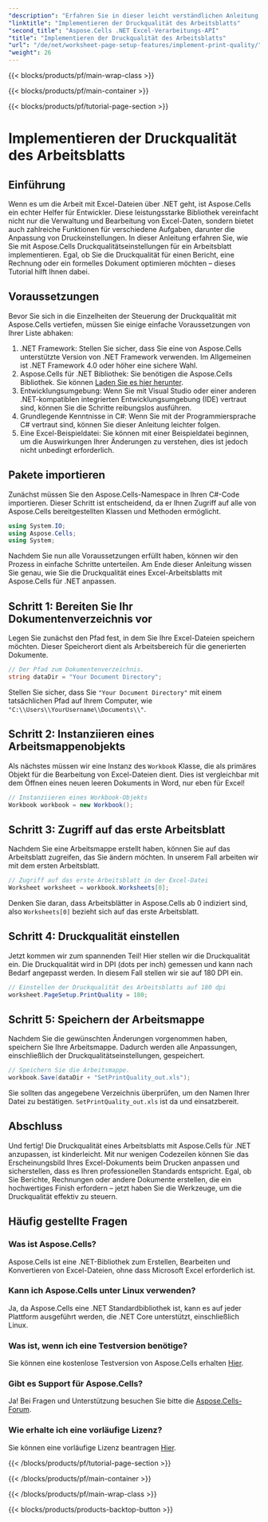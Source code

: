 ```yaml
---
"description": "Erfahren Sie in dieser leicht verständlichen Anleitung, wie Sie die Druckqualität für Arbeitsblätter in Aspose.Cells für .NET implementieren. Perfekt für die effiziente Verwaltung von Excel-Dokumenten."
"linktitle": "Implementieren der Druckqualität des Arbeitsblatts"
"second_title": "Aspose.Cells .NET Excel-Verarbeitungs-API"
"title": "Implementieren der Druckqualität des Arbeitsblatts"
"url": "/de/net/worksheet-page-setup-features/implement-print-quality/"
"weight": 26
---
```


{{< blocks/products/pf/main-wrap-class >}}

{{< blocks/products/pf/main-container >}}

{{< blocks/products/pf/tutorial-page-section >}}

# Implementieren der Druckqualität des Arbeitsblatts

## Einführung
Wenn es um die Arbeit mit Excel-Dateien über .NET geht, ist Aspose.Cells ein echter Helfer für Entwickler. Diese leistungsstarke Bibliothek vereinfacht nicht nur die Verwaltung und Bearbeitung von Excel-Daten, sondern bietet auch zahlreiche Funktionen für verschiedene Aufgaben, darunter die Anpassung von Druckeinstellungen. In dieser Anleitung erfahren Sie, wie Sie mit Aspose.Cells Druckqualitätseinstellungen für ein Arbeitsblatt implementieren. Egal, ob Sie die Druckqualität für einen Bericht, eine Rechnung oder ein formelles Dokument optimieren möchten – dieses Tutorial hilft Ihnen dabei.
## Voraussetzungen
Bevor Sie sich in die Einzelheiten der Steuerung der Druckqualität mit Aspose.Cells vertiefen, müssen Sie einige einfache Voraussetzungen von Ihrer Liste abhaken:
1. .NET Framework: Stellen Sie sicher, dass Sie eine von Aspose.Cells unterstützte Version von .NET Framework verwenden. Im Allgemeinen ist .NET Framework 4.0 oder höher eine sichere Wahl.
2. Aspose.Cells für .NET Bibliothek: Sie benötigen die Aspose.Cells Bibliothek. Sie können [Laden Sie es hier herunter](https://releases.aspose.com/cells/net/).
3. Entwicklungsumgebung: Wenn Sie mit Visual Studio oder einer anderen .NET-kompatiblen integrierten Entwicklungsumgebung (IDE) vertraut sind, können Sie die Schritte reibungslos ausführen.
4. Grundlegende Kenntnisse in C#: Wenn Sie mit der Programmiersprache C# vertraut sind, können Sie dieser Anleitung leichter folgen.
5. Eine Excel-Beispieldatei: Sie können mit einer Beispieldatei beginnen, um die Auswirkungen Ihrer Änderungen zu verstehen, dies ist jedoch nicht unbedingt erforderlich.
## Pakete importieren
Zunächst müssen Sie den Aspose.Cells-Namespace in Ihren C#-Code importieren. Dieser Schritt ist entscheidend, da er Ihnen Zugriff auf alle von Aspose.Cells bereitgestellten Klassen und Methoden ermöglicht.
```csharp
using System.IO;
using Aspose.Cells;
using System;
```
Nachdem Sie nun alle Voraussetzungen erfüllt haben, können wir den Prozess in einfache Schritte unterteilen. Am Ende dieser Anleitung wissen Sie genau, wie Sie die Druckqualität eines Excel-Arbeitsblatts mit Aspose.Cells für .NET anpassen.
## Schritt 1: Bereiten Sie Ihr Dokumentenverzeichnis vor
Legen Sie zunächst den Pfad fest, in dem Sie Ihre Excel-Dateien speichern möchten. Dieser Speicherort dient als Arbeitsbereich für die generierten Dokumente.
```csharp
// Der Pfad zum Dokumentenverzeichnis.
string dataDir = "Your Document Directory";
```
Stellen Sie sicher, dass Sie `"Your Document Directory"` mit einem tatsächlichen Pfad auf Ihrem Computer, wie `"C:\\Users\\YourUsername\\Documents\\"`.
## Schritt 2: Instanziieren eines Arbeitsmappenobjekts
Als nächstes müssen wir eine Instanz des `Workbook` Klasse, die als primäres Objekt für die Bearbeitung von Excel-Dateien dient. Dies ist vergleichbar mit dem Öffnen eines neuen leeren Dokuments in Word, nur eben für Excel!
```csharp
// Instanziieren eines Workbook-Objekts
Workbook workbook = new Workbook();
```
## Schritt 3: Zugriff auf das erste Arbeitsblatt
Nachdem Sie eine Arbeitsmappe erstellt haben, können Sie auf das Arbeitsblatt zugreifen, das Sie ändern möchten. In unserem Fall arbeiten wir mit dem ersten Arbeitsblatt.
```csharp
// Zugriff auf das erste Arbeitsblatt in der Excel-Datei
Worksheet worksheet = workbook.Worksheets[0];
```
Denken Sie daran, dass Arbeitsblätter in Aspose.Cells ab 0 indiziert sind, also `Worksheets[0]` bezieht sich auf das erste Arbeitsblatt.
## Schritt 4: Druckqualität einstellen
Jetzt kommen wir zum spannenden Teil! Hier stellen wir die Druckqualität ein. Die Druckqualität wird in DPI (dots per inch) gemessen und kann nach Bedarf angepasst werden. In diesem Fall stellen wir sie auf 180 DPI ein.
```csharp
// Einstellen der Druckqualität des Arbeitsblatts auf 180 dpi
worksheet.PageSetup.PrintQuality = 180;
```
## Schritt 5: Speichern der Arbeitsmappe
Nachdem Sie die gewünschten Änderungen vorgenommen haben, speichern Sie Ihre Arbeitsmappe. Dadurch werden alle Anpassungen, einschließlich der Druckqualitätseinstellungen, gespeichert.
```csharp
// Speichern Sie die Arbeitsmappe.
workbook.Save(dataDir + "SetPrintQuality_out.xls");
```
Sie sollten das angegebene Verzeichnis überprüfen, um den Namen Ihrer Datei zu bestätigen. `SetPrintQuality_out.xls` ist da und einsatzbereit.
## Abschluss
Und fertig! Die Druckqualität eines Arbeitsblatts mit Aspose.Cells für .NET anzupassen, ist kinderleicht. Mit nur wenigen Codezeilen können Sie das Erscheinungsbild Ihres Excel-Dokuments beim Drucken anpassen und sicherstellen, dass es Ihren professionellen Standards entspricht. Egal, ob Sie Berichte, Rechnungen oder andere Dokumente erstellen, die ein hochwertiges Finish erfordern – jetzt haben Sie die Werkzeuge, um die Druckqualität effektiv zu steuern.
## Häufig gestellte Fragen
### Was ist Aspose.Cells?
Aspose.Cells ist eine .NET-Bibliothek zum Erstellen, Bearbeiten und Konvertieren von Excel-Dateien, ohne dass Microsoft Excel erforderlich ist.
### Kann ich Aspose.Cells unter Linux verwenden?
Ja, da Aspose.Cells eine .NET Standardbibliothek ist, kann es auf jeder Plattform ausgeführt werden, die .NET Core unterstützt, einschließlich Linux.
### Was ist, wenn ich eine Testversion benötige?
Sie können eine kostenlose Testversion von Aspose.Cells erhalten [Hier](https://releases.aspose.com/).
### Gibt es Support für Aspose.Cells?
Ja! Bei Fragen und Unterstützung besuchen Sie bitte die [Aspose.Cells-Forum](https://forum.aspose.com/c/cells/9).
### Wie erhalte ich eine vorläufige Lizenz?
Sie können eine vorläufige Lizenz beantragen [Hier](https://purchase.aspose.com/temporary-license/).


{{< /blocks/products/pf/tutorial-page-section >}}

{{< /blocks/products/pf/main-container >}}

{{< /blocks/products/pf/main-wrap-class >}}

{{< blocks/products/products-backtop-button >}}